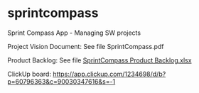 # sprintcompass
Sprint Compass App - Managing SW projects

Project Vision Document: See file SprintCompass.pdf

Product Backlog: See file [SprintCompass Product Backlog.xlsx](https://github.com/ygor-rezende/sprintcompass/blob/main/SprintCompass%20Product%20Backlog.xlsx)

ClickUp board: https://app.clickup.com/1234698/d/b?p=60796363&c=90030347616&s=-1
